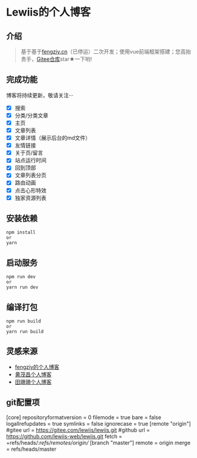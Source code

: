# Lewiis的个人博客
## 介绍
>基于基于[fengziy.cn](https://fengziy.cn)（已停运）二次开发；使用vue前端框架搭建；您高抬贵手，[Gitee仓库](https://gitee.com/lewiis/lewiis)star★一下哟!
## 完成功能
博客将持续更新，敬请关注···
- [x] 搜索
- [x] 分类/分类文章
- [x] 主页
- [x] 文章列表
- [x] 文章详情（展示后台的md文件）
- [x] 友情链接
- [x] 关于页/留言
- [x] 站点运行时间
- [x] 回到顶部
- [x] 文章列表分页
- [x] 路由动画
- [x] 点击心形特效
- [x] 独家资源列表

## 安装依赖
```
npm install
or
yarn
```

## 启动服务
```
npm run dev
or
yarn run dev
```

## 编译打包
```
npm run build
or
yarn run build
```

## 灵感来源

- [fengziy的个人博客](https://www.fengziy.cn/)
- [黄茂昌个人博客](https://www.hmchang.com/)
- [田珊珊个人博客](http://www.tianshan277.com/)

## git配置项

[core]
	repositoryformatversion = 0
	filemode = true
	bare = false
	logallrefupdates = true
	symlinks = false
	ignorecase = true
[remote "origin"]
	#gitee
	url = https://gitee.com/lewiis/lewiis.git
	#github
	url = https://github.com/lewiis-web/lewiis.git
	fetch = +refs/heads/*:refs/remotes/origin/*
[branch "master"]
	remote = origin
	merge = refs/heads/master

